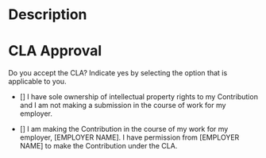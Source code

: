 # Description

<!-- Short description of changes made and why -->

# CLA Approval

Do you accept the CLA? Indicate yes by selecting the option that is applicable to you.

- [] I have sole ownership of intellectual property rights to my Contribution and I am not making a submission in the course of work for my employer.

- [] I am making the Contribution in the course of my work for my employer, [EMPLOYER NAME]. I have permission from [EMPLOYER NAME] to make the Contribution under the CLA.
